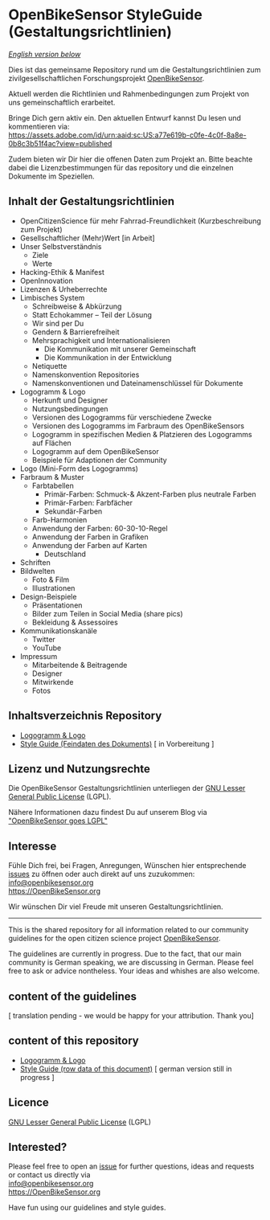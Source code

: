 # OpenBikeSensor StyleGuide (Gestaltungsrichtlinien)

<i><a href="#english">English version below</a></i>

Dies ist das gemeinsame Repository rund um die Gestaltungsrichtlinien zum zivilgesellschaftlichen Forschungsprojekt <a href="https://github.com/openbikesensor" alt="OpenBikeSensor" rel="noopener noreferrer nofollow">OpenBikeSensor</a>.

Aktuell werden die Richtlinien und Rahmenbedingungen zum Projekt von uns gemeinschaftlich erarbeitet. 

Bringe Dich gern aktiv ein. Den aktuellen Entwurf kannst Du lesen und kommentieren via:  
https://assets.adobe.com/id/urn:aaid:sc:US:a77e619b-c0fe-4c0f-8a8e-0b8c3b51f4ac?view=published

Zudem bieten wir Dir hier die offenen Daten zum Projekt an. Bitte beachte dabei die Lizenzbestimmungen für das repository und die einzelnen Dokumente im Speziellen.

## Inhalt der Gestaltungsrichtlinien

* OpenCitizenScience für mehr Fahrrad-Freundlichkeit (Kurzbeschreibung zum Projekt)
* Gesellschaftlicher (Mehr)Wert [in Arbeit]
* Unser Selbstverständnis  
    - Ziele  
    - Werte  
* Hacking-Ethik & Manifest  
* OpenInnovation  
* Lizenzen & Urheberrechte  
* Limbisches System  
    - Schreibweise & Abkürzung   
    - Statt Echokammer – Teil der Lösung  
    - Wir sind per Du  
    - Gendern & Barrierefreiheit  
    - Mehrsprachigkeit und Internationalisieren  
         - Die Kommunikation mit unserer Gemeinschaft    
         - Die Kommunikation in der Entwicklung  
    - Netiquette  
    - Namenskonvention Repositories  
    - Namenskonventionen und Dateinamenschlüssel für Dokumente  
* Logogramm & Logo  
    - Herkunft und Designer  
    - Nutzungsbedingungen  
    - Versionen des Logogramms für verschiedene Zwecke   
    - Versionen des Logogramms  im Farbraum des OpenBikeSensors  
    - Logogramm in spezifischen Medien &  Platzieren des Logogramms auf Flächen  
    - Logogramm auf dem OpenBikeSensor  
    - Beispiele für Adaptionen der Community  
* Logo (Mini-Form des Logogramms)  
* Farbraum & Muster  
    - Farbtabellen  
         - Primär-Farben: Schmuck-& Akzent-Farben plus neutrale Farben  
         - Primär-Farben: Farbfächer  
         - Sekundär-Farben  
    - Farb-Harmonien  
    - Anwendung der Farben: 60-30-10-Regel  
    - Anwendung der Farben in Grafiken  
    - Anwendung der Farben auf Karten  
         - Deutschland  
* Schriften   
* Bildwelten  
    - Foto & Film    
    - Illustrationen  
* Design-Beispiele   
    - Präsentationen  
    - Bilder zum Teilen in Social Media (share pics)  
    - Bekleidung & Assessoires  
* Kommunikationskanäle  
    - Twitter  
    - YouTube  
* Impressum  
    - Mitarbeitende & Beitragende  
    - Designer  
    - Mitwirkende  
    - Fotos  

## Inhaltsverzeichnis Repository

* <a href="./Logo_Logogramm">Logogramm & Logo</a>
* <a href="./Style_Guide">Style Guide (Feindaten des Dokuments)</a> [ in Vorbereitung ]


## Lizenz und Nutzungsrechte

Die OpenBikeSensor Gestaltungsrichtlinien unterliegen der <a href="https://www.gnu.org/licenses/lgpl-3.0.en.html" title="GNU Lesser General Public License" rel="noopener noreferrer nofollow">GNU Lesser General Public License</a> (LGPL). 

Nähere Informationen dazu findest Du auf unserem Blog via <a href="https://www.openbikesensor.org/blog/2021/03/23/openbikesensor-goes-lgpl/" title="OpenBikeSensor goes LGPL - via OpenBikeSensor Blog" rel="noopener noreferrer nofollow">"OpenBikeSensor goes LGPL"</a>

## Interesse

Fühle Dich frei, bei Fragen, Anregungen, Wünschen hier entsprechende <a href="https://github.com/openbikesensor/OpenBikeSensor_StyleGuide/issues">issues</a> zu öffnen oder auch direkt auf uns zuzukommen:  
info@openbikesensor.org  
https://OpenBikeSensor.org


Wir wünschen Dir viel Freude mit unseren Gestaltungsrichtlinien.



- - -

<div id="english">
	
This is the shared repository for all information related to our community guidelines for the open citizen science project <a href="https://github.com/openbikesensor" alt="OpenBikeSensor" rel="noopener noreferrer nofollow">OpenBikeSensor</a>.

The guidelines are currently in progress. Due to the fact, that our main community is German speaking, we are discussing in German. Please feel free to ask or advice nontheless. Your ideas and whishes are also welcome.	

## content of the guidelines 

[ translation pending - we would be happy for your attribution. Thank you]

## content of this repository

* <a href="./Logo_Logogramm">Logogramm & Logo</a>
* <a href="./Style_Guide">Style Guide (row data of this document)</a> [ german version still in progress ]


## Licence
<a href="https://www.gnu.org/licenses/lgpl-3.0.en.html" title="GNU Lesser General Public License" rel="noopener noreferrer nofollow">GNU Lesser General Public License</a> (LGPL)


## Interested?
Please feel free to open an <a href="https://github.com/openbikesensor/OpenBikeSensor_StyleGuide/issues">issue</a> for further questions, ideas and requests or contact us directly via  
info@openbikesensor.org  
https://OpenBikeSensor.org


Have fun using our guidelines and style guides.

</div>